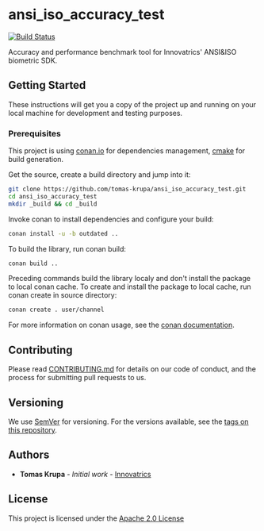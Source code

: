# ansi_iso_accuracy_test

[![Build Status](http://sdk-jenkins-1u/view/Jobs/job/IEngine/job/ANSI-ISO%20Accuracy%20Test/job/master/badge/icon)](http://sdk-jenkins-1u/view/Jobs/job/IEngine/job/ANSI-ISO%20Accuracy%20Test/job/master/)

Accuracy and performance benchmark tool for Innovatrics' ANSI&ISO biometric SDK.

## Getting Started

These instructions will get you a copy of the project up and running on your
local machine for development and testing purposes.

### Prerequisites

This project is using [conan.io](https://docs.conan.io/en/latest/) for
dependencies management, [cmake](https://cmake.org/cmake/help/latest/) for build
generation.

Get the source, create a build directory and jump into it:

```bash
git clone https://github.com/tomas-krupa/ansi_iso_accuracy_test.git
cd ansi_iso_accuracy_test
mkdir _build && cd _build
```

Invoke conan to install dependencies and configure your build:

```bash
conan install -u -b outdated ..
```

To build the library, run conan build:

```bash
conan build ..
```

Preceding commands build the library localy and don't install the package to
local conan cache. To create and install the package to local cache, run conan
create in source directory:

```bash
conan create . user/channel
```

For more information on conan usage, see the [conan
documentation](https://docs.conan.io/en/latest/).

## Contributing

Please read
[CONTRIBUTING.md](https://gist.github.com/PurpleBooth/b24679402957c63ec426) for
details on our code of conduct, and the process for submitting pull requests to
us.

## Versioning

We use [SemVer](http://semver.org/) for versioning. For the versions available,
see the [tags on this repository](https://github.com/your/project/tags).

## Authors

* **Tomas Krupa** - *Initial work* -
  [Innovatrics](https://git.ba.innovatrics.net/users/tomas.krupa)

## License

This project is licensed under the [Apache 2.0 License](./LICENSE)
